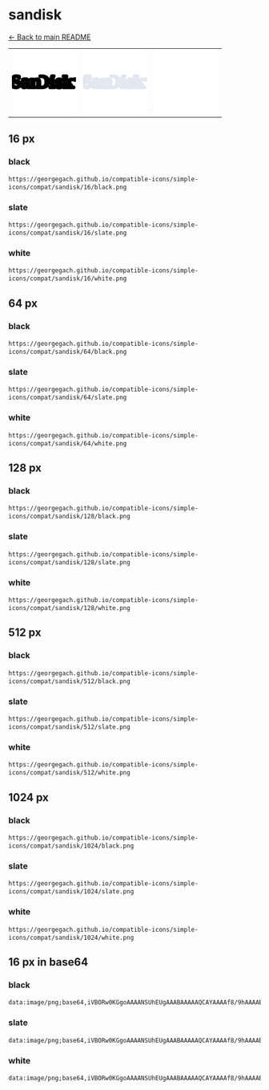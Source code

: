 # sandisk

[← Back to main README](../../README.md)

<table><tr>
  <td><img src="./128/black.png" width="128" alt="sandisk black icon" /></td>
  <td><img src="./128/slate.png" width="128" alt="sandisk slate icon" /></td>
  <td><img src="./128/white.png" width="128" alt="sandisk white icon" /></td>
</tr></table>

## 16 px

### black
```
https://georgegach.github.io/compatible-icons/simple-icons/compat/sandisk/16/black.png
```

### slate
```
https://georgegach.github.io/compatible-icons/simple-icons/compat/sandisk/16/slate.png
```

### white
```
https://georgegach.github.io/compatible-icons/simple-icons/compat/sandisk/16/white.png
```

## 64 px

### black
```
https://georgegach.github.io/compatible-icons/simple-icons/compat/sandisk/64/black.png
```

### slate
```
https://georgegach.github.io/compatible-icons/simple-icons/compat/sandisk/64/slate.png
```

### white
```
https://georgegach.github.io/compatible-icons/simple-icons/compat/sandisk/64/white.png
```

## 128 px

### black
```
https://georgegach.github.io/compatible-icons/simple-icons/compat/sandisk/128/black.png
```

### slate
```
https://georgegach.github.io/compatible-icons/simple-icons/compat/sandisk/128/slate.png
```

### white
```
https://georgegach.github.io/compatible-icons/simple-icons/compat/sandisk/128/white.png
```

## 512 px

### black
```
https://georgegach.github.io/compatible-icons/simple-icons/compat/sandisk/512/black.png
```

### slate
```
https://georgegach.github.io/compatible-icons/simple-icons/compat/sandisk/512/slate.png
```

### white
```
https://georgegach.github.io/compatible-icons/simple-icons/compat/sandisk/512/white.png
```

## 1024 px

### black
```
https://georgegach.github.io/compatible-icons/simple-icons/compat/sandisk/1024/black.png
```

### slate
```
https://georgegach.github.io/compatible-icons/simple-icons/compat/sandisk/1024/slate.png
```

### white
```
https://georgegach.github.io/compatible-icons/simple-icons/compat/sandisk/1024/white.png
```

## 16 px in base64

### black
```
data:image/png;base64,iVBORw0KGgoAAAANSUhEUgAAABAAAAAQCAYAAAAf8/9hAAAABmJLR0QA/wD/AP+gvaeTAAAAjUlEQVQ4je3QrRJBARDF8d+9mEEQEASZ8RaK4Hl4Ol3RjEDz0a5ijIC5vsq+AUG4J+3s/nf2nKXQf2iBHfpooYo6RjhghinmMZtgiyY68MIFGzxwxjPqMa7BZMhxwzv6WYoTKuihhBruAQ3CZY4GysGIephgHQv7iJEElMa1VdjtRrQj2uFw+cXrCv1MH/cnIYed/ukMAAAAAElFTkSuQmCC
```

### slate
```
data:image/png;base64,iVBORw0KGgoAAAANSUhEUgAAABAAAAAQCAYAAAAf8/9hAAAABmJLR0QA/wD/AP+gvaeTAAAAz0lEQVQ4je3QMS4EYRzG4d/7/4aPDSIbUSmFqJUaiUKlcA57JVdwAEfQiYJ2iZggMSQTu5mZ71U5wzb7HOGBpcXTtG7ugN1qiHObz67bbHN+iy6NTsJcGz8h3cq+7H+3z9JacxWKiTuO+5xW9Vw3BdG66DXkfYuWwoYCU3RhfIPIgg+LMdYAzrZmIX4C82WzIvnAkIB1y3OQHeUICVBntIWpJCcABdVQ4lQv9fcj8rzYUxyHEZbtBArDDMqDSGPjvYCR4R3YQfQu3C/yf+nfH+87Yn78BzvxAAAAAElFTkSuQmCC
```

### white
```
data:image/png;base64,iVBORw0KGgoAAAANSUhEUgAAABAAAAAQCAYAAAAf8/9hAAAABmJLR0QA/wD/AP+gvaeTAAAAoElEQVQ4je3QPS6EARhF4TODhCkUQ6FQm9iFRmE9rE6v0YmCzk9HI6IwMsOj8C1AI1HMqW7ynpvcvLXiH4BL3GOGHWxigmM84hxnuBhup7jDFHvhC2+4xRKv+BzyCd4H5wkLzP3wjqdx9VJtVAfVWrVVfVSqw2Hootqu1genIR+NcDMUHqpZNRqkcTWvrqtptV9Nqudqt1pWV3/63xW/5BsCd4QkzBpT+AAAAABJRU5ErkJggg==
```

